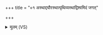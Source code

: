 +++
title = "०१ अस्थाद्द्यौरस्थात्पृथिव्यस्थाद्विश्वमिदं जगत्"

+++
<details><summary>मूलम् (VS)</summary>

अस्था॒द्द्यौरस्था॑त्पृथि॒व्यस्था॒द्विश्व॑मि॒दं जग॑त्। अस्थु॑र्वृ॒क्षा ऊ॒र्ध्वस्व॑प्ना॒स्तिष्ठा॒द्रोगो॑ अ॒यं तव॑ ॥
</details>
